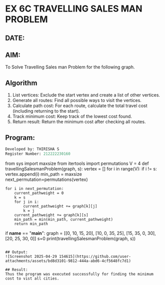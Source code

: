 # EX 6C TRAVELLING SALES MAN PROBLEM
## DATE:
## AIM:
To Solve Travelling Sales man Problem for the following graph.

## Algorithm
1. List vertices: Exclude the start vertex and create a list of other vertices.
2. Generate all routes: Find all possible ways to visit the vertices.
3. Calculate path cost: For each route, calculate the total travel cost (including returning to the start).
4. Track minimum cost: Keep track of the lowest cost found.
5. Return result: Return the minimum cost after checking all routes.  

## Program:
```python
Developed by: THIRISHA S
Register Number: 212222230160
```
from sys import maxsize
from itertools import permutations
V = 4
def travellingSalesmanProblem(graph, s):
    vertex = []
    for i in range(V):
        if i != s:
            vertex.append(i)
    min_path = maxsize
    next_permutation=permutations(vertex)
    
    for i in next_permutation:
        current_pathweight = 0
        k = s
        for j in i:
            current_pathweight += graph[k][j]
            k = j
        current_pathweight += graph[k][s]
        min_path = min(min_path, current_pathweight)
        return min_path
  if __name__ == "__main__":
    graph = [[0, 10, 15, 20], [10, 0, 35, 25],
        [15, 35, 0, 30], [20, 25, 30, 0]]
    s=0
    print(travellingSalesmanProblem(graph, s))
```

## Output:
![Screenshot 2025-04-29 154615](https://github.com/user-attachments/assets/bd8d3101-9812-444a-abd6-4cf5648fc7d1)

## Result:
Thus the program was executed successfully for finding the minimum cost to vist all cities.
